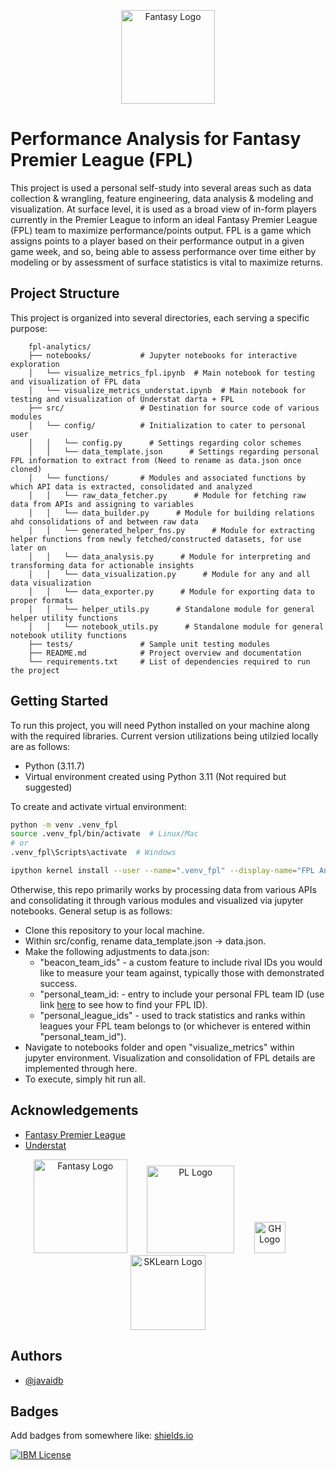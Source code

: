 

<p align="center">
  <img src="https://github.com/user-attachments/assets/fb9e25ea-77d0-484e-a37d-7ecbc4e6d6ed" alt="Fantasy Logo" width="150" />
</p>

# Performance Analysis for Fantasy Premier League (FPL)

This project is used a personal self-study into several areas such as data collection & wrangling, feature engineering, data analysis & modeling and visualization. At surface level, it is used as a broad view of in-form players currently in the Premier League to inform an ideal Fantasy Premier League (FPL) team to maximize performance/points output. FPL is a game which assigns points to a player based on their performance output in a given game week, and so, being able to assess performance over time either by modeling or by assessment of surface statistics is vital to maximize returns.

## Project Structure

This project is organized into several directories, each serving a specific purpose:
```
    fpl-analytics/
    ├── notebooks/           # Jupyter notebooks for interactive exploration
    │   └── visualize_metrics_fpl.ipynb  # Main notebook for testing and visualization of FPL data
    │   └── visualize_metrics_understat.ipynb  # Main notebook for testing and visualization of Understat darta + FPL
    ├── src/                 # Destination for source code of various modules
    │   └── config/          # Initialization to cater to personal user
    │   │   └── config.py      # Settings regarding color schemes
    │   │   └── data_template.json      # Settings regarding personal FPL information to extract from (Need to rename as data.json once cloned)
    │   └── functions/       # Modules and associated functions by which API data is extracted, consolidated and analyzed
    │   │   └── raw_data_fetcher.py      # Module for fetching raw data from APIs and assigning to variables
    │   │   └── data_builder.py      # Module for building relations ahd consolidations of and between raw data
    │   │   └── generated_helper_fns.py      # Module for extracting helper functions from newly fetched/constructed datasets, for use later on
    │   │   └── data_analysis.py      # Module for interpreting and transforming data for actionable insights
    │   │   └── data_visualization.py      # Module for any and all data visualization
    │   │   └── data_exporter.py      # Module for exporting data to proper formats
    │   │   └── helper_utils.py      # Standalone module for general helper utility functions
    │   │   └── notebook_utils.py      # Standalone module for general notebook utility functions
    ├── tests/               # Sample unit testing modules
    ├── README.md            # Project overview and documentation
    └── requirements.txt     # List of dependencies required to run the project
```

## Getting Started


To run this project, you will need Python installed on your machine along with the required libraries. Current version utilizations being utilzied locally are as follows:
- Python (3.11.7)
- Virtual environment created using Python 3.11 (Not required but suggested)

To create and activate virtual environment:

```bash
python -m venv .venv_fpl
source .venv_fpl/bin/activate  # Linux/Mac
# or
.venv_fpl\Scripts\activate  # Windows

ipython kernel install --user --name=".venv_fpl" --display-name="FPL Analytics"
```

Otherwise, this repo primarily works by processing data from various APIs and consolidating it through various modules and visualized via jupyter notebooks. General setup is as follows:

- Clone this repository to your local machine.
- Within src/config, rename data_template.json -> data.json.
- Make the following adjustments to data.json:
   - "beacon_team_ids" - a custom feature to include rival IDs you would like to measure your team against, typically those with demonstrated success.
   - "personal_team_id: - entry to include your personal FPL team ID (use link [here](https://fpl.team/find-id/) to see how to find your FPL ID).
   - "personal_league_ids" - used to track statistics and ranks within leagues your FPL team belongs to (or whichever is entered within "personal_team_id").
- Navigate to notebooks folder and open "visualize_metrics" within jupyter environment. Visualization and consolidation of FPL details are implemented through here.
- To execute, simply hit run all.

## Acknowledgements

 - [Fantasy Premier League](https://fantasy.premierleague.com/)
 - [Understat](https://understat.com/)

<p align="center">
  <img src="https://github.com/user-attachments/assets/fb9e25ea-77d0-484e-a37d-7ecbc4e6d6ed" alt="Fantasy Logo" width="150" />
  &nbsp;&nbsp;&nbsp;&nbsp;&nbsp;&nbsp;
  <img src="https://github.com/user-attachments/assets/5a84e55c-e687-4c93-95f7-800398b3b46d" alt="PL Logo" width="140" />
  &nbsp;&nbsp;&nbsp;&nbsp;&nbsp;&nbsp;
  <img src="https://github.com/user-attachments/assets/99f5727b-1ff8-48e9-861d-534775dddce8" alt="GH Logo" width="50" />
  &nbsp;&nbsp;&nbsp;&nbsp;&nbsp;&nbsp;
  <img src="https://github.com/user-attachments/assets/ba805d10-6560-4c61-a4f6-ccccf46dd5ba" alt="SKLearn Logo" width="120" />
</p>

## Authors

- [@javaidb](https://www.github.com/javaidb)

## Badges

Add badges from somewhere like: [shields.io](https://shields.io/)

[![IBM License](https://img.shields.io/badge/Certificate_ML-IBM-green.svg)](https://www.credly.com/badges/6d82b78c-cade-4a4c-94cb-b7f89e142350/public_url)

